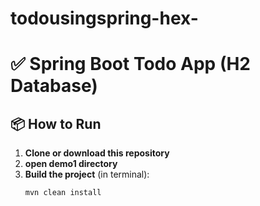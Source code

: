 # todousingspring-hex-
# ✅ Spring Boot Todo App (H2 Database)


## 📦 How to Run

1. **Clone or download this repository**
2. **open demo1 directory**
3. **Build the project** (in terminal):
   ```bash
   mvn clean install
